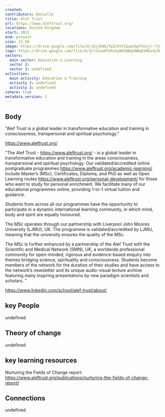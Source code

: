 ```yaml
---
created:
contributors: Danielle
title: Alef Trust
url: https://www.aleftrust.org/
locations: United Kingdom
start: 2011
end: present
size: 21-50
image: https://drive.google.com/file/d/19ijKAEzTpZJVYYIpap3GpfVnzjr-7j6_/view?usp=drive_link
logo: https://drive.google.com/file/d/1Cr2vaaHTUhzhyWFENBqhBWqESMGv4y5D/view?usp=drive_link
sectors:
  main sector: Education & Learning
  sector 2: 
  sector 3: undefined
activities: 
  main activity: Education & Training
  activity 2: undefined
  activity 3: undefined
cohere: true
metadata_version: 1
---
```



## Body

"Alef Trust is a global leader in transformative education and training in consciousness, transpersonal and spiritual psychology.​"

https://www.aleftrust.org/

"The Alef Trust - https://www.aleftrust.org/ - is a global leader in transformative education and training in the areas consciousness, transpersonal and spiritual psychology.  Our validated/accredited online postgraduate programmes https://www.aleftrust.org/academic-learning/ include Master’s (MSc), Certificates, Diploma,  and PhD as well as Open Learning routes https://www.aleftrust.org/personal-development/ for those who want to study for personal enrichment. We facilitate many of our educational programmes online, providing 1-to-1 virtual tuition and guidance. 

Students from across all our programmes have the opportunity to participate in a dynamic international learning community, in which mind, body and spirit are equally honoured.

The MSc operates through our partnership with Liverpool John Moores University (LJMU), UK. The programme is validated/accredited by LJMU, meaning that the university ensures the quality of the MSc.

 The MSc is further enhanced by a partnership of the Alef Trust with the Scientific and Medical Network (SMN), UK, a worldwide professional community for open-minded, rigorous and evidence-based enquiry into themes bridging science, spirituality and consciousness. Students become members of the network for the duration of their studies and have access to the network’s newsletter and its unique audio-visual lecture archive featuring many inspiring presentations by new paradigm scientists and scholars. "

https://www.linkedin.com/school/alef-trust/about/

## key People

undefined

## Theory of change

undefined

## key learning resources

Nurturing the Fields of Change report: https://www.aleftrust.org/publications/nurturing-the-fields-of-change-report/ 

## Connections

undefined

